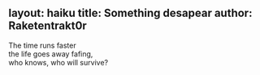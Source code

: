 layout: haiku
title: Something desapear
author: Raketentrakt0r
---

The time runs faster <br>
the life goes away fafing, <br>
who knows, who will survive? <br>